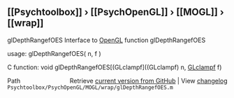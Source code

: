 ## [[Psychtoolbox]] &#8250; [[PsychOpenGL]] &#8250; [[MOGL]] &#8250; [[wrap]]

glDepthRangefOES  Interface to [OpenGL](OpenGL) function glDepthRangefOES  
  
usage:  glDepthRangefOES( n, f )  
  
C function:  void glDepthRangefOES[(GLclampf]((GLclampf) n, [GLclampf](GLclampf) f)  




<div class="code_header" style="text-align:right;">
  <span style="float:left;">Path&nbsp;&nbsp;</span> <span class="counter">Retrieve <a href=
  "https://raw.github.com/Psychtoolbox-3/Psychtoolbox-3/beta/Psychtoolbox/PsychOpenGL/MOGL/wrap/glDepthRangefOES.m">current version from GitHub</a> | View <a href=
  "https://github.com/Psychtoolbox-3/Psychtoolbox-3/commits/beta/Psychtoolbox/PsychOpenGL/MOGL/wrap/glDepthRangefOES.m">changelog</a></span>
</div>
<div class="code">
  <code>Psychtoolbox/PsychOpenGL/MOGL/wrap/glDepthRangefOES.m</code>
</div>

